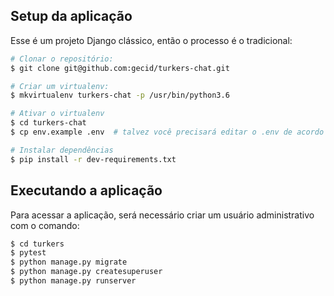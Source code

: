 ## Setup da aplicação

Esse é um projeto Django clássico, então o processo é o tradicional:

```bash
# Clonar o repositório:
$ git clone git@github.com:gecid/turkers-chat.git

# Criar um virtualenv:
$ mkvirtualenv turkers-chat -p /usr/bin/python3.6

# Ativar o virtualenv
$ cd turkers-chat
$ cp env.example .env  # talvez você precisará editar o .env de acordo com suas configurações

# Instalar dependências
$ pip install -r dev-requirements.txt
```

## Executando a aplicação

Para acessar a aplicação, será necessário criar um usuário administrativo com o comando:

```bash
$ cd turkers
$ pytest
$ python manage.py migrate
$ python manage.py createsuperuser
$ python manage.py runserver
```
